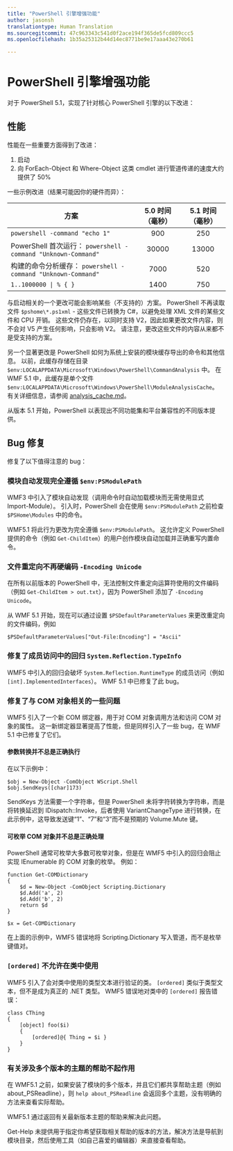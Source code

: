 ```yaml
---
title: "PowerShell 引擎增强功能"
author: jasonsh
translationtype: Human Translation
ms.sourcegitcommit: 47c963343c541d0f2ace194f365de5fcd809ccc5
ms.openlocfilehash: 1b35a25312b44d14ec8771be9e17aaa43e270b61

---
```


# PowerShell 引擎增强功能 #

对于 PowerShell 5.1，实现了针对核心 PowerShell 引擎的以下改进：


## 性能 ##

性能在一些重要方面得到了改进：

1. 启动
2. 向 ForEach-Object 和 Where-Object 这类 cmdlet 进行管道传递的速度大约提供了 50% 

一些示例改进（结果可能因你的硬件而异）： 

| 方案 | 5.0 时间（毫秒） | 5.1 时间（毫秒） |
| -------- | :---------------: | :---------------: |
| `powershell -command "echo 1"` | 900 | 250 |
| PowerShell 首次运行： `powershell -command "Unknown-Command"` | 30000 | 13000 |
| 构建的命令分析缓存： `powershell -command "Unknown-Command"` | 7000 | 520 |
| <code>1..1000000 &#124; % { }</code> | 1400 | 750 |
  
与启动相关的一个更改可能会影响某些（不支持的）方案。 PowerShell 不再读取文件 `$pshome\*.ps1xml` - 这些文件已转换为 C#，以避免处理 XML 文件的某些文件和 CPU 开销。 这些文件仍存在，以同时支持 V2，因此如果更改文件内容，则不会对 V5 产生任何影响，只会影响 V2。 请注意，更改这些文件的内容从来都不是受支持的方案。

另一个显著更改是 PowerShell 如何为系统上安装的模块缓存导出的命令和其他信息。 以前，此缓存存储在目录 `$env:LOCALAPPDATA\Microsoft\Windows\PowerShell\CommandAnalysis` 中。 在 WMF 5.1 中，此缓存是单个文件 `$env:LOCALAPPDATA\Microsoft\Windows\PowerShell\ModuleAnalysisCache`。
有关详细信息，请参阅 [analysis_cache.md]()。

从版本 5.1 开始，PowerShell 以表现出不同功能集和平台兼容性的不同版本提供。



## Bug 修复 ##

修复了以下值得注意的 bug：

### 模块自动发现完全遵循 `$env:PSModulePath` ###

WMF3 中引入了模块自动发现（调用命令时自动加载模块而无需使用显式 Import-Module）。 引入时，PowerShell 会在使用 `$env:PSModulePath` 之前检查 `$PSHome\Modules` 中的命令。

WMF5.1 将此行为更改为完全遵循 `$env:PSModulePath`。 这允许定义 PowerShell 提供的命令（例如 `Get-ChildItem`）的用户创作模块自动加载并正确重写内置命令。

### 文件重定向不再硬编码 `-Encoding Unicode` ###

在所有以前版本的 PowerShell 中，无法控制文件重定向运算符使用的文件编码（例如 `Get-ChildItem > out.txt`），因为 PowerShell 添加了 `-Encoding Unicode`。

从 WMF 5.1 开始，现在可以通过设置 `$PSDefaultParameterValues` 来更改重定向的文件编码，例如

```
$PSDefaultParameterValues["Out-File:Encoding"] = "Ascii"
```

### 修复了成员访问中的回归 `System.Reflection.TypeInfo` ###

WMF5 中引入的回归会破坏 `System.Reflection.RuntimeType` 的成员访问（例如 `[int].ImplementedInterfaces`）。
WMF 5.1 中已修复了此 bug。


### 修复了与 COM 对象相关的一些问题 ###

WMF5 引入了一个新 COM 绑定器，用于对 COM 对象调用方法和访问 COM 对象的属性。
这一新绑定器显著提高了性能，但是同样引入了一些 bug，在 WMF 5.1 中已修复了它们。

#### 参数转换并不总是正确执行 ####

在以下示例中：

```
$obj = New-Object -ComObject WScript.Shell
$obj.SendKeys([char]173)
```

SendKeys 方法需要一个字符串，但是 PowerShell 未将字符转换为字符串，而是将转换延迟到 IDispatch::Invoke，后者使用 VariantChangeType 进行转换，在此示例中，这导致发送键“1”、“7”和“3”而不是预期的 Volume.Mute 键。

#### 可枚举 COM 对象并不总是正确处理 ####

PowerShell 通常可枚举大多数可枚举对象，但是在 WMF5 中引入的回归会阻止实现 IEnumerable 的 COM 对象的枚举。  例如：

```
function Get-COMDictionary
{
    $d = New-Object -ComObject Scripting.Dictionary
    $d.Add('a', 2)
    $d.Add('b', 2)
    return $d
}

$x = Get-COMDictionary
```

在上面的示例中，WMF5 错误地将 Scripting.Dictionary 写入管道，而不是枚举键值对。


### `[ordered]` 不允许在类中使用 ###

WMF5 引入了会对类中使用的类型文本进行验证的类。  `[ordered]` 类似于类型文本，但不是成为真正的 .NET 类型。  WMF5 错误地对类中的 `[ordered]` 报告错误：

```
class CThing
{
    [object] foo($i)
    {
        [ordered]@{ Thing = $i }
    }
}
```


### 有关涉及多个版本的主题的帮助不起作用 ###

在 WMF5.1 之前，如果安装了模块的多个版本，并且它们都共享帮助主题（例如 about_PSReadline），则 `help about_PSReadline` 会返回多个主题，没有明确的方法来查看实际帮助。

WMF5.1 通过返回有关最新版本主题的帮助来解决此问题。

Get-Help 未提供用于指定你希望获取相关帮助的版本的方法，解决方法是导航到模块目录，然后使用工具（如自己喜爱的编辑器）来直接查看帮助。 



<!--HONumber=Sep16_HO3-->


